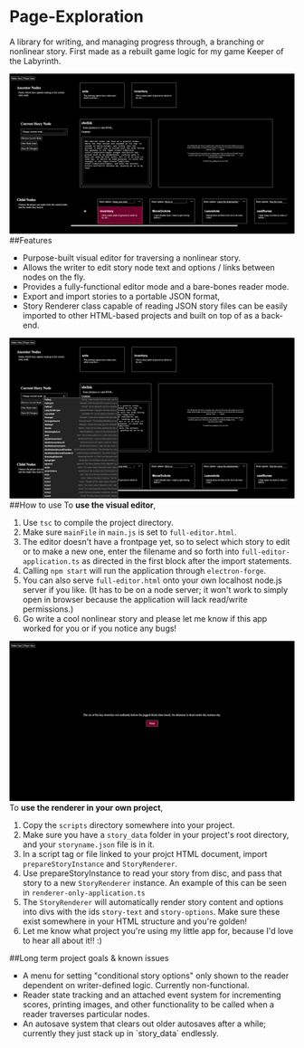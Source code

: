 # Page-Exploration
<p>A library for writing, and managing progress through, a branching or nonlinear story. First made as a rebuilt game logic for my game Keeper of the Labyrinth.</p> 

![Easily manage multiple options in the editor view.](/images/working.png)
##Features
<ul style="list-style-type: square;">
<li>Purpose-built visual editor for traversing a nonlinear story.</li>
<li>Allows the writer to edit story node text and options / links between nodes on the fly.</li>
<li>Provides a fully-functional editor mode and a bare-bones reader mode.</li>
<li>Export and import stories to a portable JSON format,</li>
<li>Story Renderer class capable of reading JSON story files can be easily imported to other HTML-based projects and built on top of as a back-end.</li>
</ul>

![Search and jump to any node in your complex stury structure.](/images/nodelist.png)
##How to use
To **use the visual editor**,
1. Use `tsc` to compile the project directory.
2. Make sure `mainFile` in `main.js` is set to `full-editor.html`.
3. The editor doesn't have a frontpage yet, so to select which story to edit or to make a new one, enter the filename and so forth into `full-editor-application.ts` as directed in the first block after the import statements.
4. Calling `npm start` will run the application through `electron-forge`.
5. You can also serve `full-editor.html` onto your own localhost node.js server if you like. (It has to be on a node server; it won't work to simply open in browser because the application will lack read/write permissions.)
5. Go write a cool nonlinear story and please let me know if this app worked for you or if you notice any bugs!

![A clean reader view shows what the reader will see.](/images/readerview.png)
To **use the renderer in your own project**,
1. Copy the `scripts` directory somewhere into your project.
2. Make sure you have a `story_data` folder in your project's root directory, and your `storyname.json` file is in it.
3. In a script tag or file linked to your projct HTML document, import `prepareStoryInstance` and `StoryRenderer`.
4. Use prepareStoryInstance to read your story from disc, and pass that story to a new `StoryRenderer` instance. An example of this can be seen in `renderer-only-application.ts`
4. The `StoryRenderer` will automatically render story content and options into divs with the ids `story-text` and `story-options`. Make sure these exist somewhere in your HTML structure and you're golden!
5. Let me know what project you're using my little app for, because I'd love to hear all about it!! :)

##Long term project goals & known issues
<ul style="list-style-type: square;">
<li>A menu for setting "conditional story options" only shown to the reader dependent on writer-defined logic. Currently non-functional.</li>
<li>Reader state tracking and an attached event system for incrementing scores, printing images, and other functionality to be called when a reader traverses particular nodes.</li>
<li>An autosave system that clears out older autosaves after a while; currently they just stack up in `story_data` endlessly.</li>
</ul>